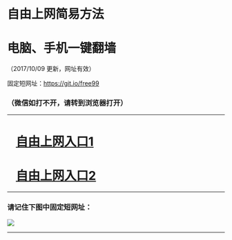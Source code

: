 ﻿# 自由上网简易方法

# 电脑、手机一键翻墙

（2017/10/09 更新，网址有效）

固定短网址：https://git.io/free99

### （微信如打不开，请转到浏览器打开）


***





# &nbsp;&nbsp; <a href="http://ft2957112500.fwq-tz-1001.info/fwqtz01.html?t=100900121061 " target="_blank">自由上网入口1</a>
# &nbsp;&nbsp; <a href="http://ft1432931905.fwq-tz-1002.info/fwqtz02.html?t=100900124224 " target="_blank">自由上网入口2</a>
***

### 请记住下图中固定短网址：

<img src="https://s3-us-west-2.amazonaws.com/fwq-1001/yjfq-20170905okok.png" /> 


***


